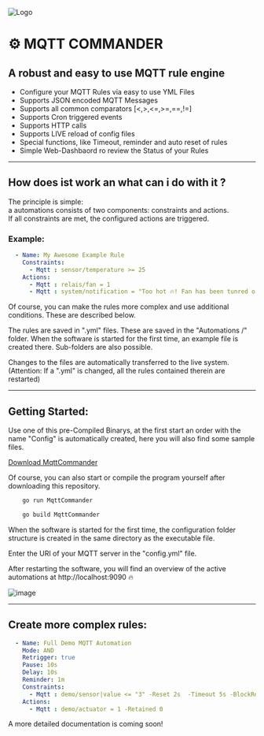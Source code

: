 ![Logo](https://user-images.githubusercontent.com/26646066/138765958-a8a80327-2f55-478b-991e-bc5523d5a2f1.png)

# ⚙ MQTT COMMANDER
## A robust and easy to use MQTT rule engine

* Configure your MQTT Rules via easy to use YML Files
* Supports JSON encoded MQTT Messages
* Supports all common comparators [<,>,<=,>=,==,!=]
* Supports Cron triggered events
* Supports HTTP calls
* Supports LIVE reload of config files
* Special functions, like Timeout, reminder and auto reset of rules
* Simple Web-Dashbaord ro review the Status of your Rules 

<hr>

## How does ist work an what can i do with it ?

The principle is simple: <br>
a automations consists of two components: constraints and actions. <br>
If all constraints are met, the configured actions are triggered.

### Example:
```yml
  - Name: My Awesome Example Rule
    Constraints: 
      - Mqtt : sensor/temperature >= 25
    Actions:
      - Mqtt : relais/fan = 1
      - Mqtt : system/notification = "Too hot 🔥! Fan has been tunred on 🔌!"
```
Of course, you can make the rules more complex and use additional conditions. These are described below.

The rules are saved in ".yml" files. These are saved in the "Automations /" folder. When the software is started for the first time, an example file is created there. Sub-folders are also possible.

Changes to the files are automatically transferred to the live system. (Attention: If a ".yml" is changed, all the rules contained therein are restarted)

<hr>

## Getting Started:
Use one of this pre-Compiled Binarys, at the first start an order with the name "Config" is automatically created, here you will also find some sample files.

[Download MqttCommander](https://github.com/calkoe/MqttCommander/releases)

Of course, you can also start or compile the program yourself after downloading this repository.

```bash
    go run MqttCommander
```

```bash
    go build MqttCommander
```

When the software is started for the first time, the configuration folder structure is created in the same directory as the executable file.

Enter the URI of your MQTT server in the "config.yml" file.

After restarting the software, you will find an overview of the active automations at http://localhost:9090 🔥

![image](https://user-images.githubusercontent.com/26646066/138102977-52336cd4-cd8d-46e2-83eb-3de33186aef4.png)

<hr>

## Create more complex rules:
```yml
  - Name: Full Demo MQTT Automation
    Mode: AND
    Retrigger: true
    Pause: 10s
    Delay: 10s
    Reminder: 1m
    Constraints: 
      - Mqtt : demo/sensor|value <= "3" -Reset 2s  -Timeout 5s -BlockRetained 0
    Actions:
      - Mqtt : demo/actuator = 1 -Retained 0
```
A more detailed documentation is coming soon!
